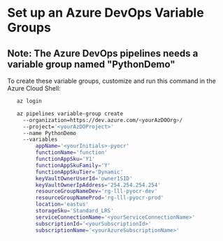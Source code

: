 # Set up an Azure DevOps Variable Groups

## Note: The Azure DevOps pipelines needs a variable group named "PythonDemo"

To create these variable groups, customize and run this command in the Azure Cloud Shell:

``` bash
   az login

   az pipelines variable-group create 
     --organization=https://dev.azure.com/<yourAzDOOrg>/ 
     --project='<yourAzDOProject>' 
     --name PythonDemo 
     --variables 
         appName='<yourInitials>-pyocr' 
         functionName='function'
         functionAppSku='Y1'
         functionAppSkuFamily='Y'
         functionAppSkuTier='Dynamic'
         keyVaultOwnerUserId='owner1SID'
         keyVaultOwnerIpAddress='254.254.254.254'
         resourceGroupNameDev='rg-lll-pyocr-dev'
         resourceGroupNameProd='rg-lll-pyocr-prod'
         location='eastus' 
         storageSku='Standard_LRS'
         serviceConnectionName='<yourServiceConnectionName>' 
         subscriptionId='<yourSubscriptionId>' 
         subscriptionName='<yourAzureSubscriptionName>' 
```
